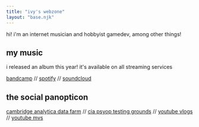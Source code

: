 ```yaml
---
title: "ivy's webzone"
layout: "base.njk"
---
```


hi! i'm an internet musician and hobbyist gamedev, among other things!

## my music

i released an album this year! it's available on all streaming services

[bandcamp](https://ivysinthetic.bandcamp.com) // 
[spotify](https://open.spotify.com/artist/7DlrwzbeWDrCAjy8R7pwGo) //
[soundcloud](https://soundcloud.com/ivysinthetic/)

## the social panopticon

[cambridge analytica data farm](https://instagram.com/ivysinthetic) //
[cia psyop testing grounds](https://x.com/ivysinthetic) // 
[youtube vlogs](https://youtube.com/@ibbyvids) // 
[youtube mvs](https://youtube.com/@ivysinthetic)